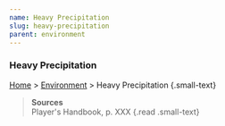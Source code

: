 ```yaml
---
name: Heavy Precipitation
slug: heavy-precipitation
parent: environment
---
```

### Heavy Precipitation
[Home](dm-operations-center) > [Environment](environment) > Heavy Precipitation {.small-text}



> **Sources** <br/>
> Player's Handbook, p. XXX
{.read .small-text}
